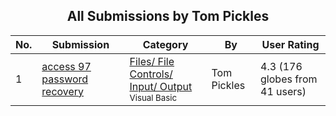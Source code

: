 ﻿<div align="center">

## All Submissions by Tom Pickles

</div>

No.  | Submission | Category | By   | User Rating
---- | ---------- | -------- | ---- | -----------
1 | [access 97 password recovery<br />](https://github.com/Planet-Source-Code/tom-pickles-access-97-password-recovery__1-4044) | [Files/ File Controls/ Input/ Output<br /><sup>Visual Basic</sup>](../ByCategory/files-file-controls-input-output__1-3.md) | Tom Pickles | 4.3 (176 globes from 41 users)
